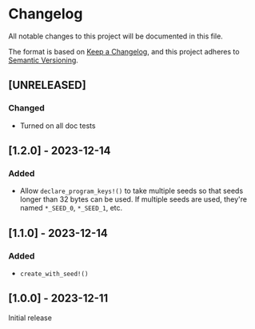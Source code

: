 # Changelog

All notable changes to this project will be documented in this file.

The format is based on [Keep a Changelog](https://keepachangelog.com/en/1.0.0/),
and this project adheres to [Semantic Versioning](https://semver.org/spec/v2.0.0.html).

## [UNRELEASED]

### Changed

- Turned on all doc tests

## [1.2.0] - 2023-12-14

### Added

- Allow `declare_program_keys!()` to take multiple seeds so that seeds longer than 32 bytes can be used. If multiple seeds are used, they're named `*_SEED_0`, `*_SEED_1`, etc.

## [1.1.0] - 2023-12-14

### Added

- `create_with_seed!()`

## [1.0.0] - 2023-12-11

Initial release
